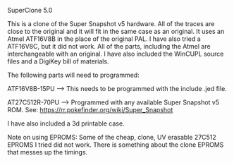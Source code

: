 SuperClone 5.0

This is a clone of the Super Snapshot v5 hardware. All of the traces are close to the original and it will fit in the same case as an original. It uses an Atmel ATF16V8B in the place of the original PAL. I have also tried a ATF16V8C, but it did not work. All of the parts, including the Atmel are interchangeable with an original. I have also included the WinCUPL source files and a DigiKey bill of materials.

The following parts will need to programmed:

ATF16V8B-15PU --> This needs to be programmed with the include .jed file.

AT27C512R-70PU --> Programmed with any available Super Snapshot v5 ROM. See: https://rr.pokefinder.org/wiki/Super_Snapshot

I have also included a 3d printable case.

Note on using EPROMS: Some of the cheap, clone, UV erasable 27C512 EPROMS I tried did not work. There is something about the clone EPROMS that messes up the timings.


